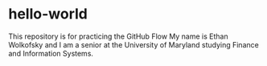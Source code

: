 # hello-world
This repository is for practicing the GitHub Flow
My name is Ethan Wolkofsky and I am a senior at the University of Maryland studying Finance and Information Systems.
